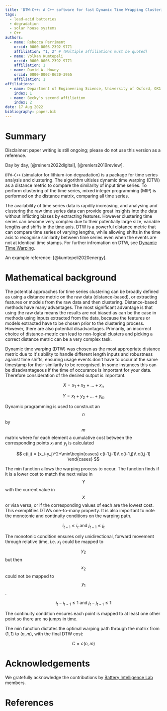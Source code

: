 ```yaml
---
title: 'DTW-C++: A C++ software for fast Dynamic Time Wrapping Clustering'
tags:
  - lead-acid batteries
  - degradation
  - solar house systems
  - C++
authors:
  - name: Rebecca Perriment
    orcid: 0000-0003-2392-9771
    affiliation: "1, 2" # (Multiple affiliations must be quoted)
  - name: Volkan Kumtepeli
    orcid: 0000-0003-2392-9771
    affiliation: 1
  - name: David A. Howey
    orcid: 0000-0002-0620-3955
    affiliation: 1
affiliations:
  - name: Department of Engineering Science, University of Oxford, OX1 3PJ, Oxford, UK
    index: 1
  - name: Becky's second affiliation 
    index: 2
date: 17 Aug 2022
bibliography: paper.bib
---
```


# Summary

Disclaimer: paper writing is still ongoing; please do not use this version as a reference. 

Day by day, [@reiners2022digital], [@reniers2019review].

``DTW-C++`` (simulator for lithium-ion degradation) is a package for time series analysis and clustering. The algorithm ultisies dynamic time warping (DTW) as a distance metric to compare the similarity of input time series. To perform clustering of the time series, mixed integer programming (MIP) is performed on the distance matrix, comparing all time series.

The availability of time series data is rapdily increasing, and analysing and clustering the raw time series data can provide great insights into the data without inflicting biases by extracting features. However clustering time series can become very complex due to their potentially large size, variable lengths and shifts in the time axis. DTW is a powerful distance metric that can compare time series of varying lengths, while allowing shifts in the time axis to recognise similarity between time series even when the events are not at identical time stamps. For further infromation on DTW, see [Dynamic Time Warping](../docs/2_method/2_dtw.html).

An example reference: [@kumtepeli2020energy].

# Mathematical background

The potential approaches for time series clustering can be broadly defined as using a distance metric on the raw data (distance-based), or extracting features or models from the raw data and then clustering. Distance-based methods have many advantages. The most significant advantage is that using the raw data means the results are not biased as can be the case in methods using inputs extracted from the data, because the features or models extracted have to be chosen prior to the clustering process. However, there are also potential disadvantages. Primarily, an incorrect choice of distance-metric can lead to non-logical clusters and picking a correct distance metric can be a very complex task.

Dynamic time warping (DTW) was chosen as the most appropriate distance metric due to it's ability to handle different length inputs and robustness against time shifts, ensuring usage events don't have to occur at the same timestamp for their similarity to be recognised. In some instances this can be disadvantageous if the time of occurance is important for your data. Therefore consideration of the desired output is important.

$$X=x_{1} + x_{2} + ... + x_{n}$$

$$Y=x_{1} + y_{2} + ... + y_{m}$$

Dynamic programming is used to construct an $$n$$ by $$m$$ matrix where for each element a cumulative cost between the corresponding points $x_{i}$ and $y_{j}$ is calculated

$$
c(i,j) = (x_i-y_j)^2+\min\begin{cases}
    c(i-1,j-1)\\
    c(i-1,j)\\
    c(i,j-1)
    \end{cases}
$$

The min function allows the warping process to occur. The function finds if it is a lower cost to match the next value in $$Y$$ with the current value in $$X$$ or visa versa, or if the corresponding values of each are the lowest cost. This exemplifies DTWs one-to-many property. It is also important to note the monotonic  and continuity conditions on the warping path. 

$$i_{t-1}\leq i_t \mbox{  and  } j_{t-1}\leq j_t$$

The monotonic condition ensures only unidirectional, forward movement through relative time, i.e. $x_{1}$ could be mapped to $$y_{2}$$ but then $$x_{2}$$ could not be mapped to $$y_{1}$$. 

$$i_t-i_{t-1}\leq 1 \mbox{  and  } j_t-j_{t-1}\leq 1$$

The continuity condition ensures each point is mapped to at least one other point so there are no jumps in time.

The min function dictates the optimal warping path through the matrix from $(1,1)$ to $(n,m)$, with the final DTW cost:

$$ C=c(n,m) $$

# Acknowledgements

We gratefully acknowledge the contributions by [Battery Intelligence Lab](https://howey.eng.ox.ac.uk) members. 


# References

